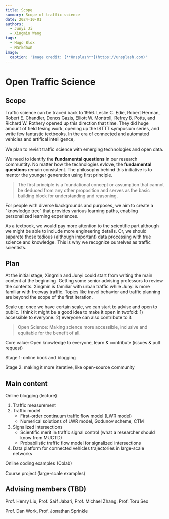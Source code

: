 ```yaml
---
title: Scope
summary: Scope of traffic science
date: 2024-10-01
authors:
  - Junyi Ji
  - Xingmin Wang
tags:
  - Hugo Blox
  - Markdown
image:
  caption: 'Image credit: [**Unsplash**](https://unsplash.com)'
---
```



# Open Traffic Science 


## Scope

Traffic science can be traced back to 1956. Leslie C. Edie, Robert Herman, Robert E. Chandler, Denos Gazis, Elliott W. Montroll, Refrey B. Potts, and Richard W. Rothery opened up this direction that time. They did huge amount of field tesing work, opening up the ISTTT symposium series, and write few fantastic textbooks. In the era of connected and automated vehicles and artifical intelligence, 

We plan to revisit traffic science with emerging technologies and open data.

We need to identify the **fundamental questions** in our research communtity. No matter how the technologies evlove, the **fundamental questions** remain consistent. The philosophy behind this initiative is to mentor the younger generation using first principle.

> The first principle is a foundational concept or assumption that cannot be deduced from any other proposition and serves as the basic building block for understanding and reasoning.

For people with diverse backgrounds and purposes, we aim to create a "knowledge tree" that provides various learning paths, enabling personalized learning experiences.

As a textbook, we would pay more attention to the scientific part although we might be able to include more engineering details. Or, we should saparete those tedious (although important) data processing with true science and knowledge. This is why we recognize ourselves as traffic scientists. 

## Plan

At the initial stage, Xingmin and Junyi could start from writing the main content at the beginning. Getting some senior advising professors to review the contents. Xingmin is familiar with urban traffic while Junyi is more familiar with freeway traffic. Topics like travel behavior and traffic planning are beyond the scope of the first iteration.

Scale up: once we have certain scale, we can start to advise and open to public. I think it might be a good idea to make it open in twofold: 1) accessible to everyone. 2) everyone can also contribute to it.

> Open Science: Making science more accessible, inclusive and equitable for the benefit of all.

Core value: Open knowledge to everyone, learn & contribute (issues & pull request)

Stage 1: online book and blogging

Stage 2: making it more iterative, like open-source community

## Main content

Online blogging (lecture)

1. Traffic measurement
2. Traffic model
    - First-order continuum traffic flow model (LWR model)
    - Numerical solutions of LWR model, Godunov scheme, CTM
3. Signalized intersections
    - Scientific merit in traffic signal control (what a researcher should know from MUCTD)
    - Probabilistic traffic flow model for signalized intersections
4. Data platform for connected vehicles trajectories in large-scale networks

Online coding examples (Colab)

Course project (large-scale examples)

## Advising members (TBD)

Prof. Henry Liu, Prof. Saif Jabari, Prof. Michael Zhang, Prof. Toru Seo

Prof. Dan Work, Prof. Jonathan Sprinkle